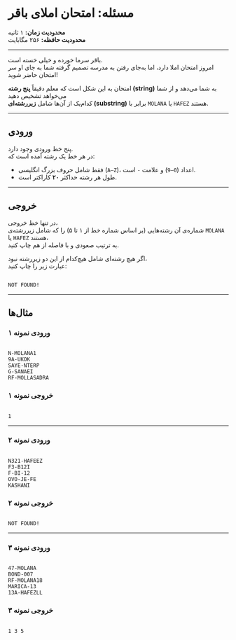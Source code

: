 # مسئله: امتحان املای باقر

**محدودیت زمان:** ۱ ثانیه  
**محدودیت حافظه:** ۲۵۶ مگابایت  

---

باقر سرما خورده و خیلی خسته است.  
امروز امتحان املا دارد، اما به‌جای رفتن به مدرسه تصمیم گرفته شما به جای او سر امتحان حاضر شوید!

امتحان به این شکل است که معلم دقیقاً **پنج رشته (string)** به شما می‌دهد و از شما می‌خواهد تشخیص دهید  
کدام‌یک از آن‌ها شامل **زیررشته‌ای (substring)** برابر با `MOLANA` یا `HAFEZ` هستند.

---

## ورودی

پنج خط ورودی وجود دارد.  
در هر خط یک رشته آمده است که:
- فقط شامل حروف بزرگ انگلیسی (`A–Z`)، اعداد (`0–9`) و علامت `-` است.
- طول هر رشته حداکثر **۲۰** کاراکتر است.

---

## خروجی

در تنها خط خروجی،  
شماره‌ی آن رشته‌هایی (بر اساس شماره خط از ۱ تا ۵) را که شامل زیررشته‌ی `MOLANA` یا `HAFEZ` هستند،  
به ترتیب صعودی و با فاصله از هم چاپ کنید.

اگر هیچ رشته‌ای شامل هیچ‌کدام از این دو زیررشته نبود،  
عبارت زیر را چاپ کنید:

```

NOT FOUND!

```

---

## مثال‌ها

### ورودی نمونه ۱
```

N-MOLANA1
9A-UKOK
SAYE-NTERP
G-SANAEI
RF-MOLLASADRA

```

### خروجی نمونه ۱
```

1

```

---

### ورودی نمونه ۲
```

N321-HAFEEZ
F3-B12I
F-BI-12
OVO-JE-FE
KASHANI

```

### خروجی نمونه ۲
```

NOT FOUND!

```

---

### ورودی نمونه ۳
```

47-MOLANA
BOND-007
RF-MOLANA18
MARICA-13
13A-HAFEZLL

```

### خروجی نمونه ۳
```

1 3 5